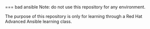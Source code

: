 === bad ansible
Note: do not use this repository for any environment. 

The purpose of this repository is only for learning through a Red Hat Advanced Ansible learning class.

